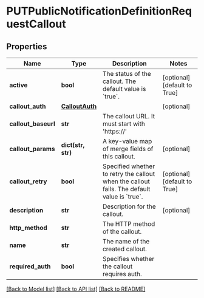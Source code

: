 # PUTPublicNotificationDefinitionRequestCallout

## Properties
Name | Type | Description | Notes
------------ | ------------- | ------------- | -------------
**active** | **bool** | The status of the callout. The default value is &#x60;true&#x60;. | [optional] [default to True]
**callout_auth** | [**CalloutAuth**](CalloutAuth.md) |  | [optional] 
**callout_baseurl** | **str** | The callout URL. It must start with &#39;https://&#39; | 
**callout_params** | **dict(str, str)** | A key-value map of merge fields of this callout.  | [optional] 
**callout_retry** | **bool** | Specified whether to retry the callout when the callout fails. The default value is &#x60;true&#x60;. | [optional] [default to True]
**description** | **str** | Description for the callout. | [optional] 
**http_method** | **str** | The HTTP method of the callout. | 
**name** | **str** | The name of the created callout. | 
**required_auth** | **bool** | Specifies whether the callout requires auth. | 

[[Back to Model list]](../README.md#documentation-for-models) [[Back to API list]](../README.md#documentation-for-api-endpoints) [[Back to README]](../README.md)


